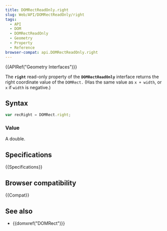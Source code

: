 ```yaml
---
title: DOMRectReadOnly.right
slug: Web/API/DOMRectReadOnly/right
tags:
  - API
  - DOM
  - DOMRectReadOnly
  - Geometry
  - Property
  - Reference
browser-compat: api.DOMRectReadOnly.right
---
```

{{APIRef("Geometry Interfaces")}}

The **`right`** read-only property of the **`DOMRectReadOnly`** interface returns the right coordinate value of the `DOMRect.` (Has the same value as `x + width`, or `x` if `width` is negative.)

## Syntax

```js
var recRight = DOMRect.right;
```

### Value

A double.

## Specifications

{{Specifications}}

## Browser compatibility

{{Compat}}

## See also

- {{domxref("DOMRect")}}
